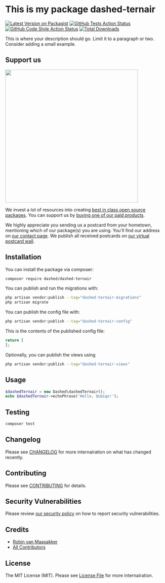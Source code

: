# This is my package dashed-ternair

[![Latest Version on Packagist](https://img.shields.io/packagist/v/qubiqx/dashed-ternair.svg?style=flat-square)](https://packagist.org/packages/qubiqx/dashed-ternair)
[![GitHub Tests Action Status](https://img.shields.io/github/workflow/status/qubiqx/dashed-ternair/run-tests?label=tests)](https://github.com/qubiqx/dashed-ternair/actions?query=workflow%3Arun-tests+branch%3Amain)
[![GitHub Code Style Action Status](https://img.shields.io/github/workflow/status/qubiqx/dashed-ternair/Check%20&%20fix%20styling?label=code%20style)](https://github.com/qubiqx/dashed-ternair/actions?query=workflow%3A"Check+%26+fix+styling"+branch%3Amain)
[![Total Downloads](https://img.shields.io/packagist/dt/qubiqx/dashed-ternair.svg?style=flat-square)](https://packagist.org/packages/qubiqx/dashed-ternair)

This is where your description should go. Limit it to a paragraph or two. Consider adding a small example.

## Support us

[<img src="https://github-ads.s3.eu-central-1.amazonaws.com/dashed-ternair.jpg?t=1" width="419px" />](https://spatie.be/github-ad-click/dashed-ternair)

We invest a lot of resources into creating [best in class open source packages](https://spatie.be/open-source). You can support us by [buying one of our paid products](https://spatie.be/open-source/support-us).

We highly appreciate you sending us a postcard from your hometown, mentioning which of our package(s) you are using. You'll find our address on [our contact page](https://spatie.be/about-us). We publish all received postcards on [our virtual postcard wall](https://spatie.be/open-source/postcards).

## Installation

You can install the package via composer:

```bash
composer require dashed/dashed-ternair
```

You can publish and run the migrations with:

```bash
php artisan vendor:publish --tag="dashed-ternair-migrations"
php artisan migrate
```

You can publish the config file with:

```bash
php artisan vendor:publish --tag="dashed-ternair-config"
```

This is the contents of the published config file:

```php
return [
];
```

Optionally, you can publish the views using

```bash
php artisan vendor:publish --tag="dashed-ternair-views"
```

## Usage

```php
$dashedTernair = new Dashed\dashedTernair();
echo $dashedTernair->echoPhrase('Hello, Qubiqx!');
```

## Testing

```bash
composer test
```

## Changelog

Please see [CHANGELOG](CHANGELOG.md) for more internairation on what has changed recently.

## Contributing

Please see [CONTRIBUTING](.github/CONTRIBUTING.md) for details.

## Security Vulnerabilities

Please review [our security policy](../../security/policy) on how to report security vulnerabilities.

## Credits

- [Robin van Maasakker](https://github.com/Qubiqx)
- [All Contributors](../../contributors)

## License

The MIT License (MIT). Please see [License File](LICENSE.md) for more internairation.
